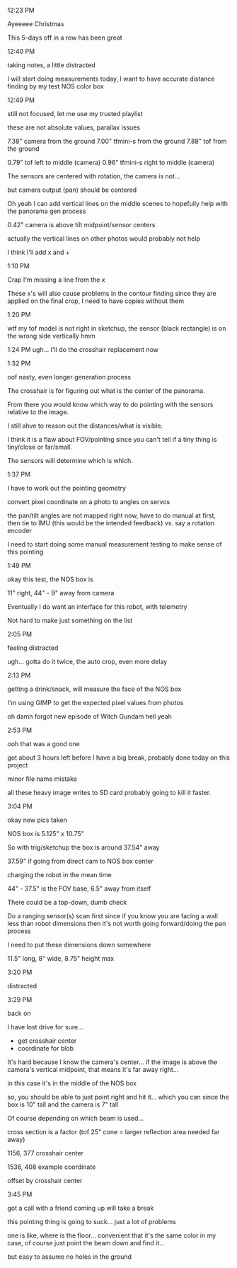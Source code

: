 12:23 PM

Ayeeeee Christmas

This 5-days off in a row has been great

12:40 PM

taking notes, a little distracted

I will start doing measurements today, I want to have accurate distance finding by my test NOS color box

12:49 PM

still not focused, let me use my trusted playlist

these are not absolute values, parallax issues

7.38" camera from the ground
7.00" tfmini-s from the ground
7.88" tof from the ground

0.79" tof left to middle (camera)
0.96" tfmini-s right to middle (camera)

The sensors are centered with rotation, the camera is not...

but camera output (pan) should be centered

Oh yeah I can add vertical lines on the middle scenes to hopefully help with the panorama gen process

0.42" camera is above tilt midpoint/sensor centers

actually the vertical lines on other photos would probably not help

I think I'll add x and +

1:10 PM

Crap I'm missing a line from the x

These x's will also cause problems in the contour finding since they are applied on the final crop, I need to have copies without them

1:20 PM

wtf my tof model is not right in sketchup, the sensor (black rectangle) is on the wrong side vertically hmm

1:24 PM
ugh... I'll do the crosshair replacement now

1:32 PM

oof nasty, even longer generation process

The crosshair is for figuring out what is the center of the panorama.

From there you would know which way to do pointing with the sensors relative to the image.

I still ahve to reason out the distances/what is visible.

I think it is a flaw about FOV/pointing since you can't tell if a tiny thing is tiny/close or far/small.

The sensors will determine which is which.

1:37 PM

I have to work out the pointing geometry

convert pixel coordinate on a photo to angles on servos

the pan/tilt angles are not mapped right now, have to do manual at first, then tie to IMU (this would be the intended feedback) vs. say a rotation encoder

I need to start doing some manual measurement testing to make sense of this pointing

1:49 PM

okay this test, the NOS box is

11" right, 44" - 9" away from camera

Eventually I do want an interface for this robot, with telemetry

Not hard to make just something on the list

2:05 PM

feeling distracted

ugh... gotta do it twice, the auto crop, even more delay

2:13 PM

getting a drink/snack, will measure the face of the NOS box

I'm using GIMP to get the expected pixel values from photos

oh damn forgot new episode of Witch Gundam hell yeah

2:53 PM

ooh that was a good one

got about 3 hours left before I have a big break, probably done today on this project

minor file name mistake

all these heavy image writes to SD card probably going to kill it faster.

3:04 PM

okay new pics taken

NOS box is 5.125" x 10.75"

So with trig/sketchup the box is around 37.54" away

37.59" if going from direct cam to NOS box center

charging the robot in the mean time

44" - 37.5" is the FOV base, 6.5" away from itself

There could be a top-down, dumb check

Do a ranging sensor(s) scan first since if you know you are facing a wall less than robot dimensions then it's not worth going forward/doing the pan process

I need to put these dimensions down somewhere

11.5" long, 8" wide, 8.75" height max

3:20 PM

distracted

3:29 PM

back on

I have lost drive for sure...

- get crosshair center
- coordinate for blob

It's hard because I know the camera's center... if the image is above the camera's vertical midpoint, that means it's far away right...

in this case it's in the middle of the NOS box

so, you should be able to just point right and hit it... which you can since the box is 10" tall and the camera is 7" tall

Of course depending on which beam is used...

cross section is a factor (tof 25" cone = larger reflection area needed far away)

1156, 377 crosshair center

1536, 408 example coordinate

offset by crosshair center

3:45 PM

got a call with a friend coming up will take a break

this pointing thing is going to suck... just a lot of problems

one is like, where is the floor... convenient that it's the same color in my case, of course just point the beam down and find it...

but easy to assume no holes in the ground

